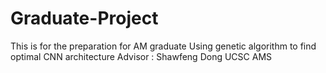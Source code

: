 # Graduate-Project
This is for the preparation for AM graduate
Using genetic algorithm to find optimal CNN architecture 
Advisor : Shawfeng Dong UCSC AMS
